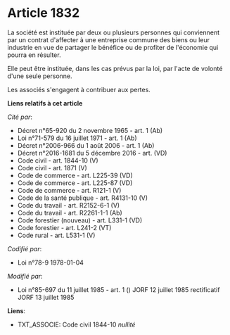# Article 1832

La société est instituée par deux ou plusieurs personnes qui conviennent par un contrat d'affecter à une entreprise commune
des biens ou leur industrie  en vue de partager le bénéfice ou de profiter de l'économie qui pourra en résulter.

Elle peut être instituée, dans les cas prévus par la loi, par l'acte de volonté d'une seule personne.

Les associés s'engagent à contribuer aux pertes.

**Liens relatifs à cet article**

_Cité par_:

  - Décret n°65-920 du 2 novembre 1965 - art. 1 (Ab)
  - Loi n°71-579 du 16 juillet 1971 - art. 1 (Ab)
  - Décret n°2006-966 du 1 août 2006 - art. 1 (Ab)
  - Décret n°2016-1681 du 5 décembre 2016 - art. (VD)
  - Code civil - art. 1844-10 (V)
  - Code civil - art. 1871 (V)
  - Code de commerce - art. L225-39 (VD)
  - Code de commerce - art. L225-87 (VD)
  - Code de commerce - art. R121-1 (V)
  - Code de la santé publique - art. R4131-10 (V)
  - Code du travail - art. R2152-6-1 (V)
  - Code du travail - art. R2261-1-1 (Ab)
  - Code forestier (nouveau) - art. L331-1 (VD)
  - Code forestier - art. L241-2 (VT)
  - Code rural - art. L531-1 (V)

_Codifié par_:

  - Loi n°78-9 1978-01-04

_Modifié par_:

  - Loi n°85-697 du 11 juillet 1985 - art. 1 () JORF 12 juillet 1985 rectificatif JORF 13 juillet 1985

**Liens**:

  - TXT_ASSOCIE: Code civil 1844-10 *nullité*

